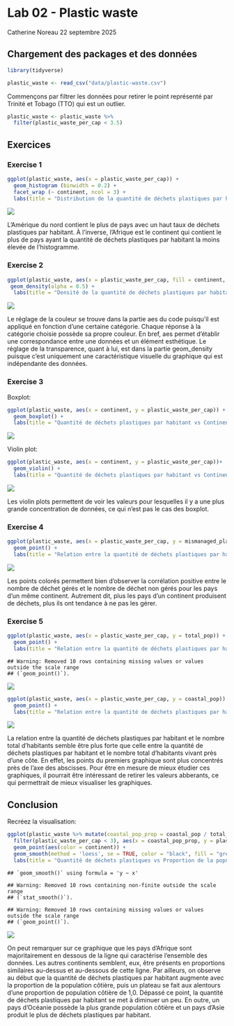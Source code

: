 Lab 02 - Plastic waste
================
Catherine Noreau
22 septembre 2025

## Chargement des packages et des données

``` r
library(tidyverse) 
```

``` r
plastic_waste <- read_csv("data/plastic-waste.csv")
```

Commençons par filtrer les données pour retirer le point représenté par
Trinité et Tobago (TTO) qui est un outlier.

``` r
plastic_waste <- plastic_waste %>%
  filter(plastic_waste_per_cap < 3.5)
```

## Exercices

### Exercise 1

``` r
ggplot(plastic_waste, aes(x = plastic_waste_per_cap)) +
  geom_histogram (binwidth = 0.2) +
  facet_wrap (~ continent, ncol = 3) +
  labs(title = "Distribution de la quantité de déchets plastiques par habitant pour les six continents", x = "Nombre de déchets plastiques par habitant")
```

![](lab-02_files/figure-gfm/plastic-waste-continent-1.png)<!-- -->

L’Amérique du nord contient le plus de pays avec un haut taux de déchets
plastiques par habitant. À l’inverse, l’Afrique est le continent qui
contient le plus de pays ayant la quantité de déchets plastiques par
habitant la moins élevée de l’histogramme.

### Exercise 2

``` r
ggplot(plastic_waste, aes(x = plastic_waste_per_cap, fill = continent, color = continent)) +
 geom_density(alpha = 0.5) +
  labs(title = "Densité de la quantité de déchets plastiques par habitant", subtitle = "Selon le continent", x = "Nombre de déchets plastiques par habitant", y = "Densité")
```

![](lab-02_files/figure-gfm/plastic-waste-density-1.png)<!-- -->

Le réglage de la couleur se trouve dans la partie aes du code puisqu’il
est appliqué en fonction d’une certaine catégorie. Chaque réponse à la
catégorie choisie possède sa propre couleur. En bref, aes permet
d’établir une correspondance entre une données et un élément esthétique.
Le réglage de la transparence, quant à lui, est dans la partie
geom_density puisque c’est uniquement une caractéristique visuelle du
graphique qui est indépendante des données.

### Exercise 3

Boxplot:

``` r
ggplot(plastic_waste, aes(x = continent, y = plastic_waste_per_cap)) +
  geom_boxplot() +
  labs(title = "Quantité de déchets plastiques par habitant vs Continent", x = "Continent", y = "Nombre de déchets plastiques par habitant")
```

![](lab-02_files/figure-gfm/plastic-waste-boxplot-1.png)<!-- -->

Violin plot:

``` r
ggplot(plastic_waste, aes(x = continent, y = plastic_waste_per_cap))+
  geom_violin() +
  labs(title = "Quantité de déchets plastiques par habitant vs Continent", x = "Continent", y = "Nombre de déchets plastiques par habitant")
```

![](lab-02_files/figure-gfm/plastic-waste-violin-1.png)<!-- -->

Les violin plots permettent de voir les valeurs pour lesquelles il y a
une plus grande concentration de données, ce qui n’est pas le cas des
boxplot.

### Exercise 4

``` r
ggplot(plastic_waste, aes(x = plastic_waste_per_cap, y = mismanaged_plastic_waste_per_cap, color = continent)) +
  geom_point() +
  labs(title = "Relation entre la quantité de déchets plastiques par habitant et la quantité de déchets non gérés par habitants", subtitle = "Selon le continent", x = "Nombre de déchets plastiques par habitant", y = "Nombre de déchets non gérés par habitant", color = "Continent")
```

![](lab-02_files/figure-gfm/plastic-waste-mismanaged-1.png)<!-- -->

Les points colorés permettent bien d’observer la corrélation positive
entre le nombre de déchet gérés et le nombre de déchet non gérés pour
les pays d’un même continent. Autrement dit, plus les pays d’un
continent produisent de déchets, plus ils ont tendance à ne pas les
gérer.

### Exercise 5

``` r
ggplot(plastic_waste, aes(x = plastic_waste_per_cap, y = total_pop)) +
  geom_point() +
  labs(title = "Relation entre la quantité de déchets plastiques par habitant et le nombre total d'habitants", x = "Nombre de déchets plastiques par habitant", y = "Nombre total d'habitants")
```

    ## Warning: Removed 10 rows containing missing values or values outside the scale range
    ## (`geom_point()`).

![](lab-02_files/figure-gfm/plastic-waste-population-total-1.png)<!-- -->

``` r
ggplot(plastic_waste, aes(x = plastic_waste_per_cap, y = coastal_pop)) +
  geom_point() +
  labs(title = "Relation entre la quantité de déchets plastiques par habitant et le nombre total d'habitants vivant près d'une côte", x = "Nombre de déchets plastiques par habitant", y = "Nombre total d'habitants vivant près d'une côte")
```

![](lab-02_files/figure-gfm/plastic-waste-population-coastal-1.png)<!-- -->

La relation entre la quantité de déchets plastiques par habitant et le
nombre total d’habitants semble être plus forte que celle entre la
quantité de déchets plastiques par habitant et le nombre total
d’habitants vivant près d’une côte. En effet, les points du premiers
graphique sont plus concentrés près de l’axe des abscisses. Pour être en
mesure de mieux étudier ces graphiques, il pourrait être intéressant de
retirer les valeurs abberants, ce qui permettrait de mieux visualiser
les graphiques.

## Conclusion

Recréez la visualisation:

``` r
ggplot(plastic_waste %>% mutate(coastal_pop_prop = coastal_pop / total_pop) %>%
  filter(plastic_waste_per_cap < 3), aes(x = coastal_pop_prop, y = plastic_waste_per_cap)) +
  geom_point(aes(color = continent)) +
  geom_smooth(method = 'loess', se = TRUE, color = "black", fill = "grey") +
  labs(title = "Quantité de déchets plastiques vs Proportion de la population côtière", subtitle = "Selon le continent", x = "Proportion de la population côtière (Coastal / total population)", y = "Nombre de déchets plastiques par habitant", colour = "Continent")
```

    ## `geom_smooth()` using formula = 'y ~ x'

    ## Warning: Removed 10 rows containing non-finite outside the scale range
    ## (`stat_smooth()`).

    ## Warning: Removed 10 rows containing missing values or values outside the scale range
    ## (`geom_point()`).

![](lab-02_files/figure-gfm/recreate-viz-1.png)<!-- -->

On peut remarquer sur ce graphique que les pays d’Afrique sont
majoritairement en dessous de la ligne qui caractérise l’ensemble des
données. Les autres continents semblent, eux, être présents en
proportions similaires au-dessus et au-dessous de cette ligne. Par
ailleurs, on observe au début que la quantité de déchets plastiques par
habitant augmente avec la proportion de la population côtière, puis un
plateau se fait aux alentours d’une proportion de population côtière de
1,0. Dépassé ce point, la quantité de déchets plastiques par habitant se
met à diminuer un peu. En outre, un pays d’Océanie possède la plus
grande population côtière et un pays d’Asie produit le plus de déchets
plastiques par habitant.
